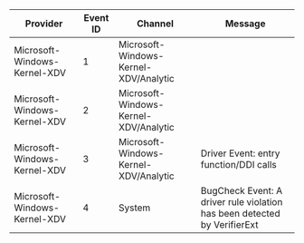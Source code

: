 Provider                      |  Event ID  |  Channel                                |  Message
------------------------------|------------|-----------------------------------------|--------------------------------------------------------------------------
Microsoft-Windows-Kernel-XDV  |  1         |  Microsoft-Windows-Kernel-XDV/Analytic  |
Microsoft-Windows-Kernel-XDV  |  2         |  Microsoft-Windows-Kernel-XDV/Analytic  |
Microsoft-Windows-Kernel-XDV  |  3         |  Microsoft-Windows-Kernel-XDV/Analytic  |  Driver Event: entry function/DDI calls
Microsoft-Windows-Kernel-XDV  |  4         |  System                                 |  BugCheck Event: A driver rule violation has been detected by VerifierExt